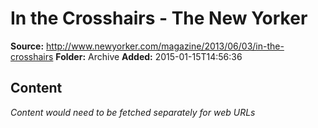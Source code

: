 # In the Crosshairs - The New Yorker

**Source:** http://www.newyorker.com/magazine/2013/06/03/in-the-crosshairs
**Folder:** Archive
**Added:** 2015-01-15T14:56:36




## Content
*Content would need to be fetched separately for web URLs*
